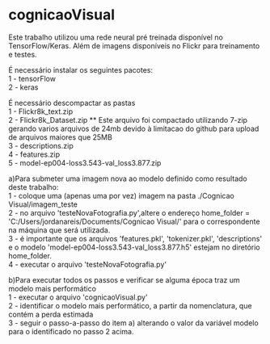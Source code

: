 # cognicaoVisual

Este trabalho utilizou uma rede neural pré treinada disponível no TensorFlow/Keras.
Além de imagens disponíveis no Flickr para treinamento e testes.

É necessário instalar os seguintes pacotes:</br>
1 - tensorFlow</br>
2 - keras</br>

É necessário descompactar as pastas </br>
1 - Flickr8k_text.zip</br>
2 - Flickr8k_Dataset.zip ** Este arquivo foi compactado utilizando 7-zip gerando varios arquivos de 24mb devido à limitacao do github para upload de arquivos maiores que 25MB</br>
3 - descriptions.zip</br>
4 - features.zip</br>
5 - model-ep004-loss3.543-val_loss3.877.zip</br>

a)Para submeter uma imagem nova ao modelo definido como resultado deste trabalho:</br>
1 - coloque uma (apenas uma por vez) imagem na pasta ./Cognicao Visual/imagem_teste</br>
2 - no arquivo 'testeNovaFotografia.py',altere o endereço home_folder = 'C:/Users/jordanareis/Documents/Cognicao Visual/' para o correspondente na máquina que será utilizada.</br>
3 - é importante que os arquivos 'features.pkl', 'tokenizer.pkl', 'descriptions' e o modelo 'model-ep004-loss3.543-val_loss3.877.h5' estejam no diretório home_folder.</br>
4 - executar o arquivo 'testeNovaFotografia.py'</br>

b)Para executar todos os passos e verificar se alguma época traz um modelo mais performático</br>
1 - executar o arquivo 'cognicaoVisual.py'</br>
2 - identificar o modelo mais performático, a partir da nomenclatura, que contém a perda estimada</br>
3 - seguir o passo-a-passo do item a) alterando o valor da variável modelo para o identificado no passo 2 acima.</br>
